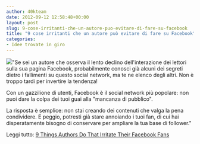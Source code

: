 ```yaml
---
author: 40kteam
date: 2012-09-12 12:58:48+00:00
layout: post
slug: 9-cose-irritanti-che-un-autore-puo-evitare-di-fare-su-facebook
title: "9 cose irritanti che un autore può evitare di fare su Facebook"
categories:
- Idee trovate in giro
---
```


![](http://40k.it/wp-content/uploads/2012/09/shutterstock_56440789.jpeg)"Se sei un autore che osserva il lento declino dell'interazione dei lettori sulla sua pagina Facebook, probabilmente conosci già alcuni dei segreti dietro i fallimenti su questo social network, ma te ne elenco degli altri. Non è troppo tardi per invertire la tendenza!

Con un gazzilione di utenti, Facebook è il social network più popolare: non puoi dare la colpa dei tuoi guai alla "mancanza di pubblico".

La risposta è semplice: non stai creando dei contenuti che valga la pena condividere. E peggio, potresti già stare annoiando i tuoi fan, di cui hai disperatamente bisogno di conservare per ampliare la tua base di follower."

Leggi tutto: [9 Things Authors Do That Irritate Their Facebook Fans](http://blog.bookbaby.com/2012/09/9-things-authors-do-that-irritate-their-facebook-fans/)

